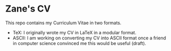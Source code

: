 # Zane's CV

This repo contains my Curriculum Vitae in two formats.

* TeX: I originally wrote my CV in LaTeX in a modular format.
* ASCII: I am working on converting my CV into ASCII format once a friend in
computer science convinced me this would be useful (draft).
